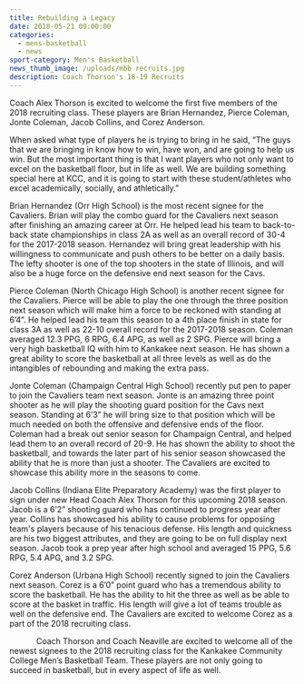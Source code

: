 ```yaml
---
title: Rebuilding a Legacy
date: 2018-05-21 09:00:00
categories:
  - mens-basketball
  - news
sport-category: Men's Basketball
news_thumb_image: /uploads/mbb recruits.jpg
description: Coach Thorson's 18-19 Recruits
---
```


Coach Alex Thorson is excited to welcome the first five members of the 2018 recruiting class. These players are Brian Hernandez, Pierce Coleman, Jonte Coleman, Jacob Collins, and Corez Anderson.

When asked what type of players he is trying to bring in he said, “The guys that we are bringing in know how to win, have won, and are going to help us win. But the most important thing is that I want players who not only want to excel on the basketball floor, but in life as well. We are building something special here at KCC, and it is going to start with these student/athletes who excel academically, socially, and athletically.”

Brian Hernandez (Orr High School) is the most recent signee for the Cavaliers. Brian will play the combo guard for the Cavaliers next season after finishing an amazing career at Orr. He helped lead his team to back-to-back state championships in class 2A as well as an overall record of 30-4 for the 2017-2018 season. Hernandez will bring great leadership with his willingness to communicate and push others to be better on a daily basis. The lefty shooter is one of the top shooters in the state of Illinois, and will also be a huge force on the defensive end next season for the Cavs. &nbsp;

Pierce Coleman (North Chicago High School) is another recent signee for the Cavaliers. Pierce will be able to play the one through the three position next season which will make him a force to be reckoned with standing at 6’4”. He helped lead his team this season to a 4th place finish in state for class 3A as well as 22-10 overall record for the 2017-2018 season. Coleman averaged 12.3 PPG, 6 RPG, 6.4 APG, as well as 2 SPG. Pierce will bring a very high basketball IQ with him to Kankakee next season. He has shown a great ability to score the basketball at all three levels as well as do the intangibles of rebounding and making the extra pass.

Jonte Coleman (Champaign Central High School) recently put pen to paper to join the Cavaliers team next season. Jonte is an amazing three point shooter as he will play the shooting guard position for the Cavs next season. Standing at 6’3” he will bring size to that position which will be much needed on both the offensive and defensive ends of the floor. Coleman had a break out senior season for Champaign Central, and helped lead them to an overall record of 20-9. He has shown the ability to shoot the basketball, and towards the later part of his senior season showcased the ability that he is more than just a shooter. The Cavaliers are excited to showcase this ability more in the seasons to come.

Jacob Collins (Indiana Elite Preparatory Academy) was the first player to sign under new Head Coach Alex Thorson for this upcoming 2018 season. Jacob is a 6’2” shooting guard who has continued to progress year after year. Collins has showcased his ability to cause problems for opposing team's players because of his tenacious defense. His length and quickness are his two biggest attributes, and they are going to be on full display next season. Jacob took a prep year after high school and averaged 15 PPG, 5.6 RPG, 5.4 APG, and 3.2 SPG.

Corez Anderson (Urbana High School) recently signed to join the Cavaliers next season. Corez is a 6’0” point guard who has a tremendous ability to score the basketball. He has the ability to hit the three as well as be able to score at the basket in traffic. His length will give a lot of teams trouble as well on the defensive end. The Cavaliers are excited to welcome Corez as a part of the 2018 recruiting class.

&nbsp; &nbsp; &nbsp; &nbsp; &nbsp; &nbsp; Coach Thorson and Coach Neaville are excited to welcome all of the newest signees to the 2018 recruiting class for the Kankakee Community College Men’s Basketball Team. These players are not only going to succeed in basketball, but in every aspect of life as well.